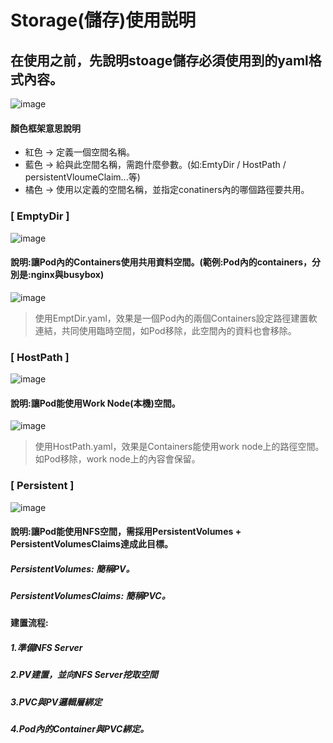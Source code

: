 # Storage(儲存)使用説明
## 在使用之前，先說明stoage儲存必須使用到的yaml格式內容。
![image](https://user-images.githubusercontent.com/39659664/223606158-7b30f3e7-efe5-4f57-863d-445c475df08c.png)
#### 顏色框架意思說明
* 紅色 -> 定義一個空間名稱。
* 藍色 -> 給與此空間名稱，需跑什麼參數。(如:EmtyDir / HostPath / persistentVloumeClaim...等)
* 橘色 -> 使用以定義的空間名稱，並指定conatiners內的哪個路徑要共用。
### [ EmptyDir ]
![image](https://user-images.githubusercontent.com/39659664/223010027-1f7aa4a8-e881-45d9-870b-f185e85bc448.png)
#### 說明:讓Pod內的Containers使用共用資料空間。(範例:Pod內的containers，分別是:nginx與busybox)
![image](https://user-images.githubusercontent.com/39659664/223603046-1c3eebea-1cbc-43b0-a44f-d12023c6e8f8.png)
> 使用EmptDir.yaml，效果是一個Pod內的兩個Containers設定路徑建置軟連結，共同使用臨時空間，如Pod移除，此空間內的資料也會移除。
### [ HostPath ]
![image](https://user-images.githubusercontent.com/39659664/223010500-437057b0-c669-439a-80ff-045cdf429e1d.png)
#### 說明:讓Pod能使用Work Node(本機)空間。
![image](https://user-images.githubusercontent.com/39659664/223604858-7112fc3c-2441-4fe1-b72b-7ce675c8b037.png)
> 使用HostPath.yaml，效果是Containers能使用work node上的路徑空間。如Pod移除，work node上的內容會保留。
### [ Persistent ]
![image](https://user-images.githubusercontent.com/39659664/223010972-6128aaf6-19a0-4a14-9e64-1fb0d55e47cb.png)
#### 說明:讓Pod能使用NFS空間，需採用PersistentVolumes + PersistentVolumesClaims達成此目標。
##### PersistentVolumes: 簡稱PV。
##### PersistentVolumesClaims: 簡稱PVC。 
#### 建置流程:
##### 1.準備NFS Server
##### 2.PV建置，並向NFS Server挖取空間
##### 3.PVC與PV邏輯層綁定
##### 4.Pod內的Container與PVC綁定。
